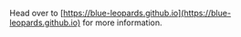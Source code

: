 Head over to [https://blue-leopards.github.io](https://blue-leopards.github.io) for more information.